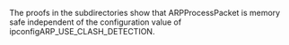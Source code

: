 The proofs in the subdirectories show that ARPProcessPacket is memory safe
independent of the configuration value of ipconfigARP_USE_CLASH_DETECTION.

